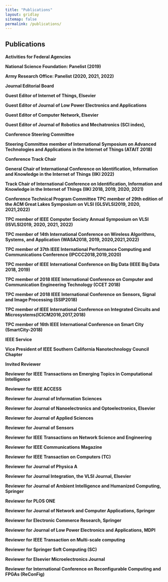 ```yaml
---
title: "Publications"
layout: gridlay
sitemap: false
permalink: /publications/
---
```


<style>
img{
  border-radius: 10px;
}
.col-md-3 {
  margin-top:10px;
  margin-bottom:10px;
  padding:0px;
  display:block;
  overflow:hidden;
  text-align:center;
  display: table-cell;
  background: white;
  border-radius: 20px;
  height: auto;
}
iframe {
  margin:0;
  padding:0;
  width: 175px;
  display: inline;
  vertical-align: middle;
}
</style>

## Publications

<div class="jumbotron">
<div class="col-md-12 col-sm-12">
<h4>
Activities for Federal Agencies

National Science Foundation: Panelist (2019) 

Army Research Office: Panelist (2020, 2021, 2022) 

Journal Editorial Board

Guest Editor of Internet of Things, Elsevier 

Guest Editor of Journal of Low Power Electronics and Applications 

Guest Editor of Computer Network, Elsevier 

Guest Editor of Journal of Robotics and Mechatronics (SCI index), 

Conference Steering Committee

Steering Committee member of International Symposium on Advanced Technologies and Applications in the Internet of Things (ATAIT 2018)

Conference Track Chair 

General Chair of International Conference on Identification, Information and Knowledge in the Internet of Things (IIKI 2022)

Track Chair of International Conference on Identification, Information and Knowledge in the Internet of Things (IIKI 2018, 2019, 2020, 2021)

Conference Technical Program Committee
TPC member of 29th edition of the ACM Great Lakes Symposium on VLSI (GLSVLSI2019, 2020, 2021,2022) 

TPC member of IEEE Computer Society Annual Symposium on VLSI (ISVLSI2019, 2020, 2021, 2022) 

TPC member of 14th International Conference on Wireless Algorithms, Systems, and Application (WASA2018, 2019, 2020,2021,2022) 

TPC member of 37th IEEE International Performance Computing and Communications Conference (IPCCC2018,2019,2020) 

TPC member of IEEE International Conference on Big Data (IEEE Big Data 2018, 2019) 

TPC member of 2018 IEEE International Conference on Computer and Communication Engineering Technology (CCET 2018)

TPC member of 2018 IEEE International Conference on Sensors, Signal and Image Processing (SSIP2018) 

TPC member of IEEE International Conference on Integrated Circuits and Microsystems(ICICM2016,2017,2018)

TPC member of 16th IEEE International Conference on Smart City (SmartCity-2018)

IEEE Service

Vice President of IEEE Southern California Nanotechnology Council Chapter 

Invited Reviewer

Reviewer for IEEE Transactions on Emerging Topics in Computational Intelligence 

Reviewer for IEEE ACCESS

Reviewer for Journal of Information Sciences

Reviewer for Journal of Nanoelectronics and Optoelectronics, Elsevier

Reviewer for Journal of Applied Sciences

Reviewer for Journal of Sensors

Reviewer for IEEE Transactions on Network Science and Engineering

Reviewer for IEEE Communications Magazine

Reviewer for IEEE Transaction on Computers (TC)

Reviewer for Journal of Physica A

Reviewer for Journal Integration, the VLSI Journal, Elsevier

Reviewer for Journal of Ambient Intelligence and Humanized Computing, Springer

Reviewer for PLOS ONE

Reviewer for Journal of Network and Computer Applications, Springer

Reviewer for Electronic Commerce Research, Springer

Reviewer for Journal of Low Power Electronics and Applications, MDPI

Reviewer for IEEE Transaction on Multi-scale computing

Reviewer for Springer Soft Computing (SC) 

Reviewer for Elsevier Microelectronics Journal

Reviewer for International Conference on Reconfigurable Computing and FPGAs (ReConFig)
</h4>
</div>
</div>
